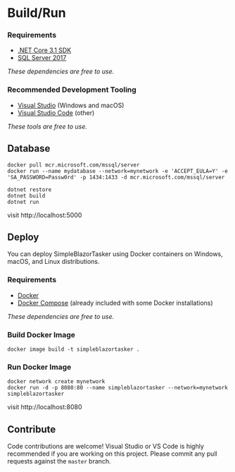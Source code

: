 # Build/Run

### Requirements

- [.NET Core 3.1 SDK](https://www.microsoft.com/net/download/core)
- [SQL Server 2017](https://docs.microsoft.com/en-us/sql/index)

*These dependencies are free to use.*

### Recommended Development Tooling

- [Visual Studio](https://www.visualstudio.com/vs/) (Windows and macOS)
- [Visual Studio Code](https://code.visualstudio.com/) (other)

*These tools are free to use.*

## Database
```
docker pull mcr.microsoft.com/mssql/server
docker run --name mydatabase --network=mynetwork -e 'ACCEPT_EULA=Y' -e 'SA_PASSWORD=Passw0rd' -p 1434:1433 -d mcr.microsoft.com/mssql/server
```

```
dotnet restore
dotnet build
dotnet run
```

visit http://localhost:5000

## Deploy

You can deploy SimpleBlazorTasker using Docker containers on Windows, macOS, and Linux distributions. 

### Requirements

- [Docker](https://www.docker.com/community-edition#/download)
- [Docker Compose](https://docs.docker.com/compose/install/) (already included with some Docker installations)

*These dependencies are free to use.*

### Build Docker Image

```
docker image build -t simpleblazortasker .
```


### Run Docker Image

```
docker network create mynetwork
docker run -d -p 8080:80 --name simpleblazortasker --network=mynetwork simpleblazortasker
```

visit http://localhost:8080

## Contribute

Code contributions are welcome! Visual Studio or VS Code is highly recommended if you are working on this project. Please commit any pull requests against the `master` branch.
